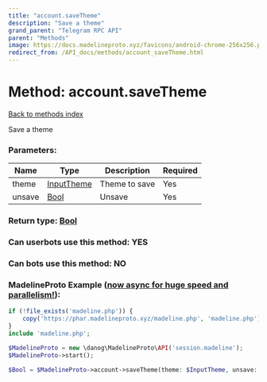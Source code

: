 ```yaml
---
title: "account.saveTheme"
description: "Save a theme"
grand_parent: "Telegram RPC API"
parent: "Methods"
image: https://docs.madelineproto.xyz/favicons/android-chrome-256x256.png
redirect_from: /API_docs/methods/account_saveTheme.html
---
```

# Method: account.saveTheme
[Back to methods index](index.html)



Save a theme

### Parameters:

| Name     |    Type       | Description | Required |
|----------|---------------|-------------|----------|
|theme|[InputTheme](/API_docs/types/InputTheme.html) | Theme to save | Yes|
|unsave|[Bool](/API_docs/types/Bool.html) | Unsave | Yes|


### Return type: [Bool](/API_docs/types/Bool.html)

### Can userbots use this method: **YES**

### Can bots use this method: **NO**


### MadelineProto Example ([now async for huge speed and parallelism!](https://docs.madelineproto.xyz/docs/ASYNC.html)):


```php
if (!file_exists('madeline.php')) {
    copy('https://phar.madelineproto.xyz/madeline.php', 'madeline.php');
}
include 'madeline.php';

$MadelineProto = new \danog\MadelineProto\API('session.madeline');
$MadelineProto->start();

$Bool = $MadelineProto->account->saveTheme(theme: $InputTheme, unsave: $Bool, );
```

